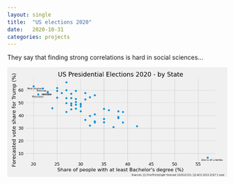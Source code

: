 ```yaml
---
layout: single
title:  "US elections 2020"
date:   2020-10-31
categories: projects
---
```


They say that finding strong correlations is hard in social sciences...

![us_elections](/assets/images/trump_vote_share.png)